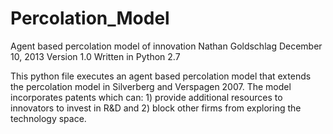 Percolation_Model
=================
Agent based percolation model of innovation
Nathan Goldschlag
December 10, 2013
Version 1.0
Written in Python 2.7

This python file executes an agent based percolation model that extends the percolation model in Silverberg and Verspagen 2007. The model incorporates patents which can: 1) provide additional resources to innovators to invest in R&D and 2) block other firms from exploring the technology space. 
